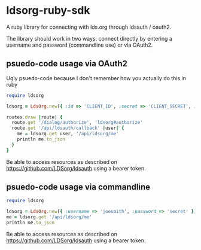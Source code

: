 ldsorg-ruby-sdk
===============

A ruby library for connecting with lds.org through ldsauth / oauth2.

The library should work in two ways: connect directly by entering a username and password (commandline use) or via OAuth2.

psuedo-code usage via OAuth2
---

Ugly psuedo-code because I don't remember how you actually do this in ruby

```ruby
require ldsorg

ldsorg = LdsOrg.new({ :id => 'CLIENT_ID', :secret => 'CLIENT_SECRET', :callback => '/api/ldsauth/callback' })

routes.draw |route| {
  route.get '/dialog/authorize', 'ldsorg#authorize'
  route.get '/api/ldsauth/callback' |user| {
    me = ldsorg.get user, '/api/ldsorg/me'
    println me.to_json
  }
}
```

Be able to access resources as described on https://github.com/LDSorg/ldsauth using a bearer token.

psuedo-code usage via commandline
---

```ruby
require ldsorg

ldsorg = LdsOrg.new({ :username => 'joesmith', :password => 'secret' })
me = ldsorg.get '/api/ldsorg/me'
println me.to_json
```

Be able to access resources as described on https://github.com/LDSorg/ldsauth using a bearer token.
